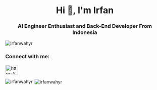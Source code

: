 <h1 align="center">Hi 👋, I'm Irfan</h1>
<h3 align="center">AI Engineer Enthusiast and Back-End Developer From Indonesia</h3>

<p align="left"> <img src="https://komarev.com/ghpvc/?username=irfanwahyr&label=Profile%20views&color=0e75b6&style=flat" alt="irfanwahyr" /> </p>

<h3 align="left">Connect with me:</h3>
<p align="left">
<a href="https://www.linkedin.com/in/irfan-wahyu-ramadhani/" target="blank"><img align="center" src="https://raw.githubusercontent.com/rahuldkjain/github-profile-readme-generator/master/src/images/icons/Social/linked-in-alt.svg" alt="https://www.linkedin.com/in/irfan-wahyu-ramadhani/" height="30" width="40" /></a>
</p>

<p><img align="left" src="https://github-readme-stats.vercel.app/api/top-langs?username=irfanwahyr&show_icons=true&locale=en&layout=compact" alt="irfanwahyr" /></p>

<p>&nbsp;<img align="center" src="https://github-readme-stats.vercel.app/api?username=irfanwahyr&show_icons=true&locale=en" alt="irfanwahyr" /></p>
